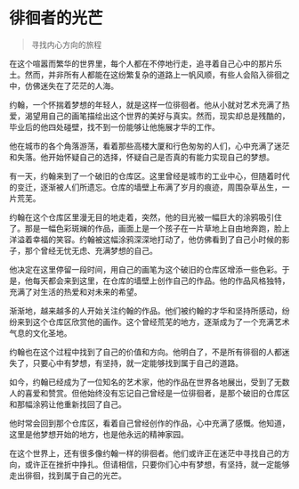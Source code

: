 # 徘徊者的光芒
> 寻找内心方向的旅程

在这个喧嚣而繁华的世界里，每个人都在不停地行走，追寻着自己心中的那片乐土。然而，并非所有人都能在这纷繁复杂的道路上一帆风顺，有些人会陷入徘徊之中，仿佛迷失在了茫茫的人海。

约翰，一个怀揣着梦想的年轻人，就是这样一位徘徊者。他从小就对艺术充满了热爱，渴望用自己的画笔描绘出这个世界的美好与真实。然而，现实却总是残酷的，毕业后的他四处碰壁，找不到一份能够让他施展才华的工作。

他在城市的各个角落游荡，看着那些高楼大厦和行色匆匆的人们，心中充满了迷茫和失落。他开始怀疑自己的选择，怀疑自己是否真的有能力实现自己的梦想。

有一天，约翰来到了一个破旧的仓库区。这里曾经是城市的工业中心，但随着时代的变迁，逐渐被人们所遗忘。仓库的墙壁上布满了岁月的痕迹，周围杂草丛生，一片荒芜。

约翰在这个仓库区里漫无目的地走着，突然，他的目光被一幅巨大的涂鸦吸引住了。那是一幅色彩斑斓的作品，画面上是一个孩子在一片草地上自由地奔跑，脸上洋溢着幸福的笑容。约翰被这幅涂鸦深深地打动了，他仿佛看到了自己小时候的影子，那个曾经无忧无虑、充满梦想的自己。

他决定在这里停留一段时间，用自己的画笔为这个破旧的仓库区增添一些色彩。于是，他每天都会来到这里，在仓库的墙壁上创作自己的作品。他的作品风格独特，充满了对生活的热爱和对未来的希望。

渐渐地，越来越多的人开始关注约翰的作品。他们被约翰的才华和坚持所感动，纷纷来到这个仓库区欣赏他的画作。这个曾经荒芜的地方，逐渐成为了一个充满艺术气息的文化圣地。

约翰也在这个过程中找到了自己的价值和方向。他明白了，不是所有徘徊的人都迷失了，只要心中有梦想，有坚持，就一定能够找到属于自己的道路。

如今，约翰已经成为了一位知名的艺术家，他的作品在世界各地展出，受到了无数人的喜爱和赞赏。但他始终没有忘记自己曾经是一位徘徊者，是那个破旧的仓库区和那幅涂鸦让他重新找回了自己。

他时常会回到那个仓库区，看着自己曾经创作的作品，心中充满了感慨。他知道，这里是他梦想开始的地方，也是他永远的精神家园。

在这个世界上，还有很多像约翰一样的徘徊者。他们或许正在迷茫中寻找自己的方向，或许正在挫折中挣扎。但请相信，只要你们心中有梦想，有坚持，就一定能够走出徘徊，找到属于自己的光芒。